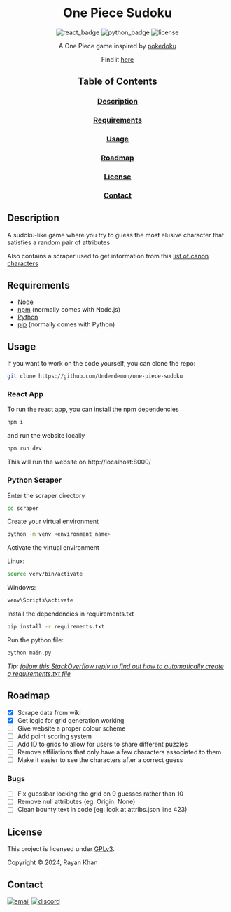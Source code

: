 <div align="center">

# One Piece Sudoku
![react_badge]
![python_badge]
![license]

A One Piece game inspired by [pokedoku]

Find it [here](https://one-piece-sudoku.vercel.app/)

## Table of Contents
### [Description](#description)
### [Requirements](#requirements)
### [Usage](#usage)
### [Roadmap](#roadmap)
### [License](#license)
### [Contact](#contact)

</div>

## Description
A sudoku-like game where you try to guess the most elusive character that satisfies a random pair of attributes

Also contains a scraper used to get information from this [list of canon characters]

## Requirements
- [Node]
- [npm] (normally comes with Node.js)
- [Python]
- [pip] (normally comes with Python)

## Usage
If you want to work on the code yourself, you can clone the repo:

```sh
git clone https://github.com/Underdemon/one-piece-sudoku
```

### React App
To run the react app, you can install the npm dependencies

```sh
npm i
```

and run the website locally

```sh
npm run dev
```

This will run the website on http://localhost:8000/

### Python Scraper
Enter the scraper directory

```sh
cd scraper
```

Create your virtual environment

```sh
python -m venv <environment_name>
```

Activate the virtual environment

Linux:
```sh
source venv/bin/activate
```

Windows:
```sh
venv\Scripts\activate
```

Install the dependencies in requirements.txt

```sh
pip install -r requirements.txt
```

Run the python file:

```sh
python main.py
```

_Tip: [follow this StackOverflow reply to find out how to automatically create a requirements.txt file](https://stackoverflow.com/a/69081814)_

## Roadmap
- [x] Scrape data from wiki
- [x] Get logic for grid generation working
- [ ] Give website a proper colour scheme
- [ ] Add point scoring system
- [ ] Add ID to grids to allow for users to share different puzzles
- [ ] Remove affiliations that only have a few characters associated to them
- [ ] Make it easier to see the characters after a correct guess

### Bugs
- [ ] Fix guessbar locking the grid on 9 guesses rather than 10
- [ ] Remove null attributes (eg: Origin: None)
- [ ] Clean bounty text in code (eg: look at attribs.json line 423)

## License

This project is licensed under [GPLv3].

Copyright &copy; 2024, Rayan Khan

## Contact
[![email]](mailto:rayanakhan05@gmail.com)
[![discord]](https://discordapp.com/users/764563876867604582)


[pokedoku]: https://pokedoku.com/
[list of canon characters]: https://onepiece.fandom.com/wiki/List_of_Canon_Characters

[node]: https://nodejs.org/
[npm]: https://www.npmjs.com/
[python]: https://www.python.org/
[pip]: https://pip.pypa.io/en/stable/installation/

[GPLv3]: https://www.gnu.org/licenses/gpl-3.0.en.html

[react_badge]: https://img.shields.io/badge/-React-61DAFB?logo=react&logoColor=white&style=for-the-badge

[python_badge]: https://img.shields.io/badge/-python-3776AB?logo=python&logoColor=white&style=for-the-badge

[license]: https://img.shields.io/github/license/underdemon/one-piece-sudoku?label=license&style=for-the-badge

[email]: https://img.shields.io/badge/-Email-EA4335?logo=gmail&logoColor=white&style=for-the-badge

[discord]: https://img.shields.io/badge/contact-me-blue?logo=discord&logoColor=white&style=for-the-badge&labelColor=45FFBF&color=78FFD0